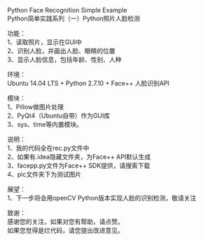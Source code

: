 Python Face Recognition Simple Example  
Python简单实践系列（一）Python照片人脸检测   

功能：  
1、读取照片，显示在GUI中  
2、识别人脸，并画出人脸、眼睛的位置  
3、显示人脸信息，包括年龄、性别、人种  
  
环境：  
Ubuntu 14.04 LTS + Python 2.7.10 + Face++ 人脸识别API
  
模块：  
1、Pillow做图片处理  
2、PyQt4（Ubuntu自带）作为GUI库  
3、sys、time等内置模块。  
  
说明：  
1、我的代码全在rec.py文件中  
2、如果有.idea隐藏文件夹，为Face++ API默认生成  
3、facepp.py文件为Face++ SDK提供，请搜索下载  
4、pic文件夹下为测试图片  
  
展望：  
1、下一步将会用openCV Python版本实现人脸的识别检测，敬请关注
  
致谢：  
感谢您的关注，如果对您有帮助，请点赞。  
如果您觉得是烂代码，请您提出改进意见。  
  
